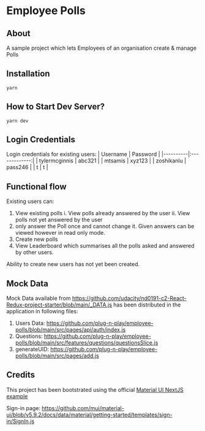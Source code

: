 # Employee Polls

## About
A sample project which lets Employees of an organisation create & manage Polls

## Installation
```
yarn
```

## How to Start Dev Server?
```
yarn dev
```

## Login Credentials
Login credentials for existing users:
| Username |   Password    |
|----------|:-------------:|
| tylermcginnis | abc321 |
| mtsamis | xyz123 |
| zoshikanlu | pass246 |
| t |  t  |

## Functional flow
Existing users can:
1. View existing polls
  i. View polls already answered by the user
  ii. View polls not yet answered by the user
2. only answer the Poll once and cannot change it. Given answers can be viewed however in read only mode.
3. Create new polls
4. View Leaderboard which summarises all the polls asked and answered by other users.

Ability to create new users has not yet been created.

## Mock Data
Mock Data available from https://github.com/udacity/nd0191-c2-React-Redux-project-starter/blob/main/_DATA.js has been distributed in the application in following files:
1. Users Data: https://github.com/plug-n-play/employee-polls/blob/main/src/pages/api/auth/index.js
2. Questions: https://github.com/plug-n-play/employee-polls/blob/main/src/features/questions/questionsSlice.js
3. generateUID: https://github.com/plug-n-play/employee-polls/blob/main/src/pages/add.js


## Credits
This project has been bootstrated using the official [Material UI NextJS example](https://github.com/mui/material-ui/tree/master/examples/nextjs)

Sign-in page: https://github.com/mui/material-ui/blob/v5.9.2/docs/data/material/getting-started/templates/sign-in/SignIn.js